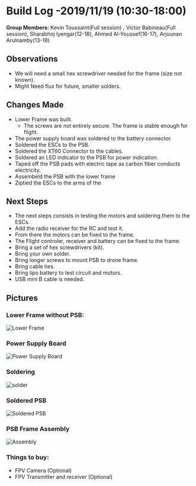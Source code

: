   # Build Log -2019/11/19  (10:30-18:00)
    
   **Group Members:**  Kevin Toussaint(Full session) , Victor Babineau(Full session), Sharabhoj Iyengar(12-18), Ahmed Al-Youssef(16-17), Arjuunan Arulnamby(13-18)
  
   ## Observations
    
   * We will need a small hex screwdriver needed for the frame (size not known).
   * Might Need flux for future, smaller solders.
   
    
   ## Changes Made
    
   * Lower Frame was built.
     * The screws are not entirely secure. The frame is stable enough for flight.
   * The power supply board was soldered to the battery connector.
   * Soldered the ESCs to the PSB.
   * Soldered the XT60 Connector to the cables.
   * Soldered an LED indicator to the PSB for power indication.
   * Taped off the PSB pads with electric tape as carbon fiber conducts electricity.
   * Assembeld the PSB with the lower frame
   * Ziptied the ESCs to the arms of the
   
   ## Next Steps
   
   * The next steps consists in testing the motors and soldering them to the ESCs.
   * Add the radio receiver for the RC and test it.
   * From there the motors can be fixed to the frame.
   * The Flight controler, receiver and battery can be fixed to the frame.
   * Bring a set of hex screwdrivers (kit).
   * Bring your own solder.
   * Bring longer screws to mount PSB to drone frame.
   * Bring cable ties.
   * Bring lipo battery to test circuit and motors. 
   * USB mini B cable is needed.
   

   ## Pictures
   
   ### Lower Frame without PSB:
    
   ![Lower Frame](https://github.com/uOttawaDrone/drone-fall-2019/blob/master/docs/img/Lower%20frame.jpg "Lower Frame")
   
   ### Power Supply Board
   
   ![Power Supply Board](https://github.com/uOttawaDrone/drone-fall-2019/blob/master/docs/img/power%20supply%20board.jpg  "PSB picture")
   
   ### Soldering

   ![solder](https://github.com/uOttawaDrone/drone-fall-2019/blob/master/docs/img/15741868066683635336218587353699.jpg " Soldering ")

   
   ### Soldered PSB
   ![Soldered PSB](https://github.com/uOttawaDrone/drone-fall-2019/blob/master/docs/img/Soldered%20PSB.PNG?raw=true "Soldered PSB picture")
   
   ### PSB Frame Assembly
   ![Assembly](https://github.com/uOttawaDrone/drone-fall-2019/blob/master/docs/img/Lower%20frame4.jpg "Assemblly")
   
   ### Things to buy:
   * FPV Camera (Optional)
   * FPV Transmitter and receiver (Optional)  
